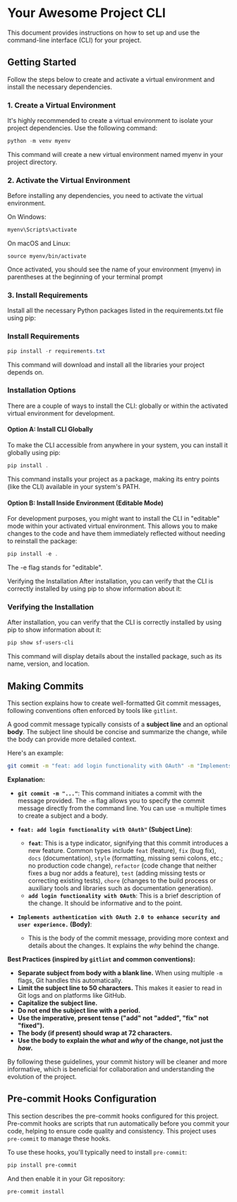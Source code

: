 # Your Awesome Project CLI

This document provides instructions on how to set up and use the command-line interface (CLI) for your project.

## Getting Started

Follow the steps below to create and activate a virtual environment and install the necessary dependencies.

### 1. Create a Virtual Environment

It's highly recommended to create a virtual environment to isolate your project dependencies. Use the following command:

```powershell
python -m venv myenv
```

This command will create a new virtual environment named myenv in your project directory.

### 2. Activate the Virtual Environment

Before installing any dependencies, you need to activate the virtual environment.

On Windows:

```powershell
myenv\Scripts\activate
```

On macOS and Linux:

```shell
source myenv/bin/activate

```

Once activated, you should see the name of your environment (myenv) in parentheses at the beginning of your terminal prompt

### 3. Install Requirements

Install all the necessary Python packages listed in the requirements.txt file using pip:

### Install Requirements

```powershell
pip install -r requirements.txt
```

This command will download and install all the libraries your project depends on.

### Installation Options

There are a couple of ways to install the CLI: globally or within the activated virtual environment for development.

#### Option A: Install CLI Globally

To make the CLI accessible from anywhere in your system, you can install it globally using pip:

```powershell
pip install .
```

This command installs your project as a package, making its entry points (like the CLI) available in your system's PATH.

#### Option B: Install Inside Environment (Editable Mode)

For development purposes, you might want to install the CLI in "editable" mode within your activated virtual environment. This allows you to make changes to the code and have them immediately reflected without needing to reinstall the package:

```powershell
pip install -e .
```

The -e flag stands for "editable".

Verifying the Installation
After installation, you can verify that the CLI is correctly installed by using pip to show information about it:

### Verifying the Installation

After installation, you can verify that the CLI is correctly installed by using pip to show information about it:

```powershell
pip show sf-users-cli
```

This command will display details about the installed package, such as its name, version, and location.

## Making Commits

This section explains how to create well-formatted Git commit messages, following conventions often enforced by tools like `gitlint`.

A good commit message typically consists of a **subject line** and an optional **body**. The subject line should be concise and summarize the change, while the body can provide more detailed context.

Here's an example:

```bash
git commit -m "feat: add login functionality with OAuth" -m "Implements authentication with OAuth 2.0 to enhance security and user experience."
```

**Explanation:**

- **`git commit -m "..."`**: This command initiates a commit with the message provided. The `-m` flag allows you to specify the commit message directly from the command line. You can use `-m` multiple times to create a subject and a body.

- **`feat: add login functionality with OAuth"` (Subject Line)**:

  - **`feat`**: This is a type indicator, signifying that this commit introduces a new feature. Common types include `feat` (feature), `fix` (bug fix), `docs` (documentation), `style` (formatting, missing semi colons, etc.; no production code change), `refactor` (code change that neither fixes a bug nor adds a feature), `test` (adding missing tests or correcting existing tests), `chore` (changes to the build process or auxiliary tools and libraries such as documentation generation).
  - **`add login functionality with OAuth`**: This is a brief description of the change. It should be informative and to the point.

- **`Implements authentication with OAuth 2.0 to enhance security and user experience.` (Body)**:
  - This is the body of the commit message, providing more context and details about the changes. It explains the _why_ behind the change.

**Best Practices (inspired by `gitlint` and common conventions):**

- **Separate subject from body with a blank line.** When using multiple `-m` flags, Git handles this automatically.
- **Limit the subject line to 50 characters.** This makes it easier to read in Git logs and on platforms like GitHub.
- **Capitalize the subject line.**
- **Do not end the subject line with a period.**
- **Use the imperative, present tense ("add" not "added", "fix" not "fixed").**
- **The body (if present) should wrap at 72 characters.**
- **Use the body to explain the _what_ and _why_ of the change, not just the _how_.**

By following these guidelines, your commit history will be cleaner and more informative, which is beneficial for collaboration and understanding the evolution of the project.

## Pre-commit Hooks Configuration

This section describes the pre-commit hooks configured for this project. Pre-commit hooks are scripts that run automatically before you commit your code, helping to ensure code quality and consistency. This project uses `pre-commit` to manage these hooks.

To use these hooks, you'll typically need to install `pre-commit`:

```powershell
pip install pre-commit
```

And then enable it in your Git repository:

```powershell
pre-commit install

```
